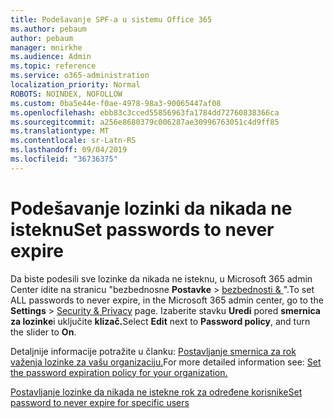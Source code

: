 ```yaml
---
title: Podešavanje SPF-a u sistemu Office 365
ms.author: pebaum
author: pebaum
manager: mnirkhe
ms.audience: Admin
ms.topic: reference
ms.service: o365-administration
localization_priority: Normal
ROBOTS: NOINDEX, NOFOLLOW
ms.custom: 0ba5e44e-f0ae-4978-98a3-90065447af08
ms.openlocfilehash: ebb83c3cced55856963fa1784dd72760838366ca
ms.sourcegitcommit: a256e8680379c006287ae30996763051c4d9ff85
ms.translationtype: MT
ms.contentlocale: sr-Latn-RS
ms.lasthandoff: 09/04/2019
ms.locfileid: "36736375"
---
```

# <a name="set-passwords-to-never-expire"></a><span data-ttu-id="0aa64-102">Podešavanje lozinki da nikada ne isteknu</span><span class="sxs-lookup"><span data-stu-id="0aa64-102">Set passwords to never expire</span></span> 

<span data-ttu-id="0aa64-103">Da biste podesili sve lozinke da nikada ne isteknu, u Microsoft 365 admin Center idite na stranicu "bezbednosne **Postavke** > [bezbednosti &amp; ](https://portal.office.com/adminportal/home#/settings/security) ".</span><span class="sxs-lookup"><span data-stu-id="0aa64-103">To set ALL passwords to never expire, in the Microsoft 365 admin center, go to the **Settings** > [Security &amp; Privacy](https://portal.office.com/adminportal/home#/settings/security) page.</span></span> <span data-ttu-id="0aa64-104">Izaberite stavku **Uredi** pored **smernica za lozinke**i uključite **klizač.**</span><span class="sxs-lookup"><span data-stu-id="0aa64-104">Select **Edit** next to **Password policy**, and turn the slider to **On**.</span></span>
  
<span data-ttu-id="0aa64-105">Detaljnije informacije potražite u članku: [Postavljanje smernica za rok važenja lozinke za vašu organizaciju.](https://docs.microsoft.com/office365/admin/manage/set-password-expiration-policy)</span><span class="sxs-lookup"><span data-stu-id="0aa64-105">For more detailed information see: [Set the password expiration policy for your organization.](https://docs.microsoft.com/office365/admin/manage/set-password-expiration-policy)</span></span>
  
[<span data-ttu-id="0aa64-106">Postavljanje lozinke da nikada ne istekne rok za određene korisnike</span><span class="sxs-lookup"><span data-stu-id="0aa64-106">Set password to never expire for specific users</span></span>](https://docs.microsoft.com/office365/admin/add-users/set-password-to-never-expire)
  
